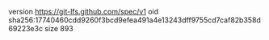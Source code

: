 version https://git-lfs.github.com/spec/v1
oid sha256:17740460cdd9260f3bcd9efea491a4e13243dff9755cd7caf82b358d69223e3c
size 893
